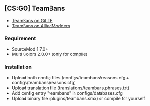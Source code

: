 [CS:GO] TeamBans
---
 - [TeamBans on Git.TF](http://git.tf/Bara/TeamBans)
 - [TeamBans on AlliedModders](https://forums.alliedmods.net/showthread.php?t=270761)

### Requirement
 * SourceMod 1.7.0+
 * Multi Colors 2.0.0+ (only for compile)

### Installation
 * Upload both config files (configs/teambans/reasons.cfg + configs/teambans/reasons.cfg)
 * Upload translation file (translations/teambans.phrases.txt)
 * Add config entry "teambans" in configs/databases.cfg
 * Upload binary file (plugins/teambans.smx) or compile for yourself